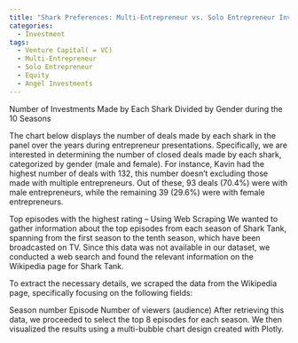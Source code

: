```yaml
---
title: "Shark Preferences: Multi-Entrepreneur vs. Solo Entrepreneur Investments"
categories:
  - Investment
tags:
  - Venture Capital( = VC)
  - Multi-Entrepreneur
  - Solo Entrepreneur
  - Equity
  - Angel Investments
---
```


Number of Investments Made by Each Shark Divided by Gender during the 10 Seasons

The chart below displays the number of deals made by each shark in the panel over the years during entrepreneur presentations. Specifically, we are interested in determining the number of closed deals made by each shark, categorized by gender (male and female). For instance, Kavin had the highest number of deals with 132, this number doesn’t excluding those made with multiple entrepreneurs. Out of these, 93 deals (70.4%) were with male entrepreneurs, while the remaining 39 (29.6%) were with female entrepreneurs.




Top episodes with the highest rating – Using Web Scraping
We wanted to gather information about the top episodes from each season of Shark Tank, spanning from the first season to the tenth season, which have been broadcasted on TV. Since this data was not available in our dataset, we conducted a web search and found the relevant information on the Wikipedia page for Shark Tank.

To extract the necessary details, we scraped the data from the Wikipedia page, specifically focusing on the following fields:

Season number Episode Number of viewers (audience) After retrieving this data, we proceeded to select the top 8 episodes for each season. We then visualized the results using a multi-bubble chart design created with Plotly.